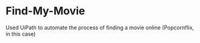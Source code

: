 # Find-My-Movie
Used UiPath to automate the process of finding a movie online (Popcornflix, in this case)
